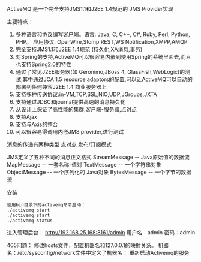 ActiveMQ 是一个完全支持JMS1.1和J2EE 1.4规范的 JMS Provider实现

主要特点：
1. 多种语言和协议编写客户端。语言: Java, C, C++, C#, Ruby, Perl, Python, PHP。
应用协议: OpenWire,Stomp REST,WS Notification,XMPP,AMQP
2. 完全支持JMS1.1和J2EE 1.4规范 (持久化,XA消息,事务)
3. 对Spring的支持,ActiveMQ可以很容易内嵌到使用Spring的系统里面去,而且也支持Spring2.0的特性
4. 通过了常见J2EE服务器(如 Geronimo,JBoss 4, GlassFish,WebLogic)的测试,其中通过JCA 1.5 			resource adaptors的配置,可以让ActiveMQ可以自动的部署到任何兼容J2EE 1.4 商业服务器上
5. 支持多种传送协议:in-VM,TCP,SSL,NIO,UDP,JGroups,JXTA
6. 支持通过JDBC和journal提供高速的消息持久化
7. 从设计上保证了高性能的集群,客户端-服务器,点对点
8. 支持Ajax
9. 支持与Axis的整合
10. 可以很容易得调用内嵌JMS provider,进行测试


消息的传递有两种类型
	点对点
	发布/订阅模式

JMS定义了五种不同的消息正文格式
	StreamMessage -- Java原始值的数据流
	MapMessage -- 一套名称-值对
	TextMessage -- 一个字符串对象
	ObjectMessage -- 一个序列化的 Java对象
	BytesMessage -- 一个字节的数据流

安装
```shell
使用bin目录下的activemq命令启动：
./activemq start
./activemq start
./activemq status
```
进入管理后台：
http://192.168.25.168:8161/admin
用户名：admin
密码：admin

405问题：
修改hosts文件，配置机器名和127.0.0.1的映射关系。
机器名：/etc/sysconfig/network文件中定义了机器名：
重新启动Activemq的服务









